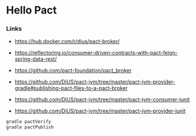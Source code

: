 # Hello Pact


### Links
* https://hub.docker.com/r/dius/pact-broker/
* https://reflectoring.io/consumer-driven-contracts-with-pact-feign-spring-data-rest/
* https://github.com/pact-foundation/pact_broker

* https://github.com/DiUS/pact-jvm/tree/master/pact-jvm-provider-gradle#publishing-pact-files-to-a-pact-broker
* https://github.com/DiUS/pact-jvm/tree/master/pact-jvm-consumer-junit
* https://github.com/DiUS/pact-jvm/tree/master/pact-jvm-provider-junit


```bash
gradle pactVerify
gradle pactPublish
```